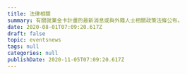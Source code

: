 ```yaml
---
title: 法律相關
summary: 有關就業金卡計畫的最新消息或與外籍人士相關政策法條公布。
date: 2020-08-01T07:09:20.617Z
draft: false
topic: eventsnews
tags: null
categories: null
publishDate: 2020-11-05T07:09:20.617Z
---
```


